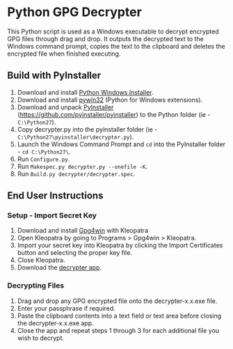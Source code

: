 Python GPG Decrypter
====================

This Python script is used as a Windows executable to decrypt encrypted GPG files through drag and drop. It outputs the decrypted text to the Windows command prompt, copies the text to the clipboard and deletes the encrypted file when finished executing.


Build with PyInstaller
----------------------

1. Download and install [Python Windows Installer](http://www.python.org/download/).
2. Download and install [pywin32](http://sourceforge.net/projects/pywin32/files/pywin32/Build216/pywin32-216.win32-py2.7.exe/download) (Python for Windows extensions).
3. Download and unpack [PyInstaller](http://www.pyinstaller.org/) (https://github.com/pyinstaller/pyinstaller) to the Python folder (ie - `C:\Python27`).
4. Copy decrypter.py into the pyinstaller folder (ie - `C:\Python27\pyinstaller\decrypter.py`).
5. Launch the Windows Command Prompt and `cd` into the PyInstaller folder - `cd C:\Python27\`.
6. Run `Configure.py`.
7. Run `Makespec.py decrypter.py --onefile -K`.
8. Run `Build.py decrypter/decrypter.spec`.


End User Instructions
---------------------

### Setup - Import Secret Key

1. Download and install [Gpg4win](http://www.gpg4win.org/download.html) with Kleopatra
2. Open Kleopatra by going to Programs > Gpg4win > Kleopatra.
3. Import your secret key into Kleopatra by clicking the Import Certificates button and selecting the proper key file.
4. Close Kleopatra.
5. Download the [decrypter app](https://github.com/downloads/CollegePlus/py_decrypter/decrypter-1.0.exe).
 
### Decrypting Files
 
1. Drag and drop any GPG encrypted file onto the decrypter-x.x.exe file.
2. Enter your passphrase if required.
3. Paste the clipboard contents into a text field or text area before closing the decrypter-x.x.exe app.
4. Close the app and repeat steps 1 through 3 for each additional file you wish to decrypt.